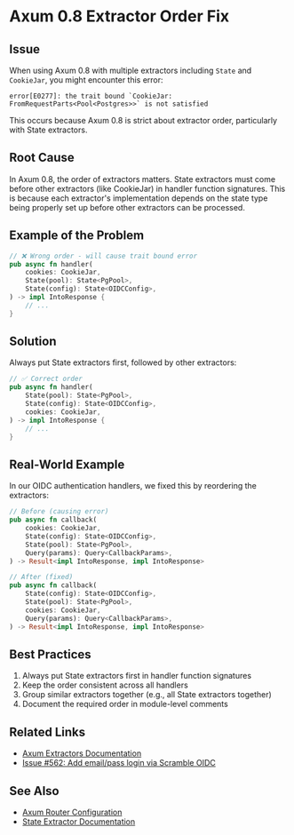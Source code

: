 # Axum 0.8 Extractor Order Fix

## Issue
When using Axum 0.8 with multiple extractors including `State` and `CookieJar`, you might encounter this error:

```
error[E0277]: the trait bound `CookieJar: FromRequestParts<Pool<Postgres>>` is not satisfied
```

This occurs because Axum 0.8 is strict about extractor order, particularly with State extractors.

## Root Cause
In Axum 0.8, the order of extractors matters. State extractors must come before other extractors (like CookieJar) in handler function signatures. This is because each extractor's implementation depends on the state type being properly set up before other extractors can be processed.

## Example of the Problem

```rust
// ❌ Wrong order - will cause trait bound error
pub async fn handler(
    cookies: CookieJar,
    State(pool): State<PgPool>,
    State(config): State<OIDCConfig>,
) -> impl IntoResponse {
    // ...
}
```

## Solution
Always put State extractors first, followed by other extractors:

```rust
// ✅ Correct order
pub async fn handler(
    State(pool): State<PgPool>,
    State(config): State<OIDCConfig>,
    cookies: CookieJar,
) -> impl IntoResponse {
    // ...
}
```

## Real-World Example
In our OIDC authentication handlers, we fixed this by reordering the extractors:

```rust
// Before (causing error)
pub async fn callback(
    cookies: CookieJar,
    State(config): State<OIDCConfig>,
    State(pool): State<PgPool>,
    Query(params): Query<CallbackParams>,
) -> Result<impl IntoResponse, impl IntoResponse>

// After (fixed)
pub async fn callback(
    State(config): State<OIDCConfig>,
    State(pool): State<PgPool>,
    cookies: CookieJar,
    Query(params): Query<CallbackParams>,
) -> Result<impl IntoResponse, impl IntoResponse>
```

## Best Practices
1. Always put State extractors first in handler function signatures
2. Keep the order consistent across all handlers
3. Group similar extractors together (e.g., all State extractors together)
4. Document the required order in module-level comments

## Related Links
- [Axum Extractors Documentation](https://docs.rs/axum/0.8/axum/extract/index.html)
- [Issue #562: Add email/pass login via Scramble OIDC](https://github.com/OpenAgentsInc/openagents/issues/562)

## See Also
- [Axum Router Configuration](https://docs.rs/axum/0.8/axum/struct.Router.html)
- [State Extractor Documentation](https://docs.rs/axum/0.8/axum/extract/struct.State.html)